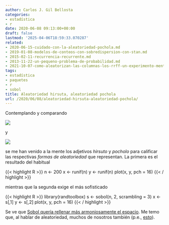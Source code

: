 ```yaml
---
author: Carlos J. Gil Bellosta
categories:
- estadística
- r
date: 2020-06-08 09:13:00+00:00
draft: false
lastmod: '2025-04-06T18:59:33.070287'
related:
- 2020-06-15-cuidado-con-la-aleatoriedad-pochola.md
- 2019-01-08-modelos-de-conteos-con-sobredispersion-con-stan.md
- 2015-02-11-recurrencia-recurrente.md
- 2013-11-22-un-pequeno-problema-de-probabilidad.md
- 2021-10-07-como-aleatorizan-las-columnas-los-rrff-un-experimento-mental-y-una-coda-historica.md
tags:
- estadística
- paquetes
- r
- sobol
title: Aleatoriedad hirsuta, aleatoriedad pochola
url: /2020/06/08/aleatoriedad-hirsuta-aleatoriedad-pochola/
---
```


Contemplando y comparando

![](/wp-uploads/2020/06/aleatoriedad_hirsuta.png#center)

y

![](/wp-uploads/2020/06/aleatoriedad_pochola.png#center)

se me han venido a la mente los adjetivos _hirsuto_ y _pocholo_ para calificar las respectivas _formas de aleatoriedad_ que representan. La primera es el resultado del habitual

{{< highlight R >}}
n <- 200
x <- runif(n)
y <- runif(n)
plot(x, y, pch = 16)
{{< / highlight >}}

mientras que la segunda exige el más sofisticado

{{< highlight R >}}
library(randtoolbox)
s <- sobol(n, 2, scrambling = 3)
x <- s[,1]
y <- s[,2]
plot(x, y, pch = 16)
{{< / highlight >}}

Se ve que [Sobol quería rellenar más armoniosamente el espacio](https://en.wikipedia.org/wiki/Sobol_sequence). Me temo que, al hablar de aleatoriedad, muchos de nosotros también (p.e., [esto](https://www.datanalytics.com/2018/09/11/la-falacia-del-fiscal-la-mi-mejor-explicacion-para-profanos-hasta-la-fecha/)).